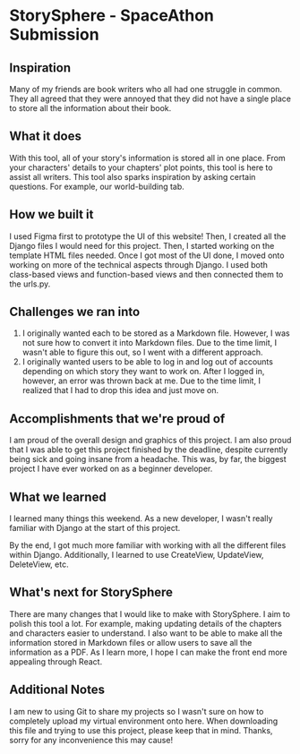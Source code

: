 # StorySphere - SpaceAthon Submission
## Inspiration
Many of my friends are book writers who all had one struggle in common. They all agreed that they were annoyed that they did not have a single place to store all the information about their book. 

## What it does
With this tool, all of your story's information is stored all in one place. From your characters' details to your chapters' plot points, this tool is here to assist all writers. This tool also sparks inspiration by asking certain questions. For example, our world-building tab. 

## How we built it
I used Figma first to prototype the UI of this website! Then, I created all the Django files I would need for this project. Then, I started working on the template HTML files needed. Once I got most of the UI done, I moved onto working on more of the technical aspects through Django. I used both class-based views and function-based views and then connected them to the urls.py. 

## Challenges we ran into
1. I originally wanted each to be stored as a Markdown file. However, I was not sure how to convert it into Markdown files. Due to the time limit, I wasn't able to figure this out, so I went with a different approach. 
2. I originally wanted users to be able to log in and log out of accounts depending on which story they want to work on. After I logged in, however, an error was thrown back at me. Due to the time limit, I realized that I had to drop this idea and just move on. 

## Accomplishments that we're proud of
I am proud of the overall design and graphics of this project. I am also proud that I was able to get this project finished by the deadline, despite currently being sick and going insane from a headache. This was, by far, the biggest project I have ever worked on as a beginner developer. 

## What we learned
I learned many things this weekend. As a new developer, I wasn't really familiar with Django at the start of this project. 

By the end, I got much more familiar with working with all the different files within Django. Additionally, I learned to use CreateView, UpdateView, DeleteView, etc. 
## What's next for StorySphere
There are many changes that I would like to make with StorySphere. I aim to polish this tool a lot. For example, making updating details of the chapters and characters easier to understand. I also want to be able to make all the information stored in Markdown files or allow users to save all the information as a PDF. As I learn more, I hope I can make the front end more appealing through React. 

## Additional Notes 
I am new to using Git to share my projects so I wasn't sure on how to completely upload my virtual environment onto here. When downloading this file and trying to use this project, please keep that in mind. Thanks, sorry for any inconvenience this may cause!
